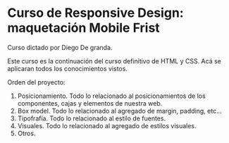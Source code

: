 # Curso de Responsive Design: maquetación Mobile Frist

Curso dictado por Diego De granda.

Este curso es la continuación del curso definitivo de HTML y CSS. Acá se aplicaran todos los conocimientos vistos.

Orden del proyecto: 
1. Posicionamiento.
    Todo lo relacionado al posicionamientos de los componentes, cajas y elementos de nuestra web.
2. Box model.
    Todo lo relacionado al agregado de margin, padding, etc...
3. Tipofrafía.
    Todo lo relacionado al estilo de fuentes.
4. Visuales. 
    Todo lo relacionado al agregado de estilos visuales.
5. Otros.